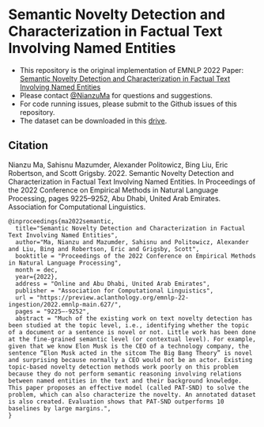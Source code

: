 # Semantic Novelty Detection and Characterization in Factual Text Involving Named Entities

* This repository is the original implementation of EMNLP 2022 Paper: [Semantic Novelty Detection and Characterization in Factual Text Involving Named Entities](https://preview.aclanthology.org/emnlp-22-ingestion/2022.emnlp-main.627/)
* Please contact [@NianzuMa](https://github.com/NianzuMa) for questions and suggestions.
* For code running issues, please submit to the Github issues of this repository.
* The dataset can be downloaded in this [drive](https://drive.google.com/drive/folders/123Ohexcrz3jq3mIYADdpaGKpGyqlg05h?usp=share_link).


## Citation

Nianzu Ma, Sahisnu Mazumder, Alexander Politowicz, Bing Liu, Eric Robertson, and Scott Grigsby. 2022. Semantic Novelty Detection and Characterization in Factual Text Involving Named Entities. In Proceedings of the 2022 Conference on Empirical Methods in Natural Language Processing, pages 9225–9252, Abu Dhabi, United Arab Emirates. Association for Computational Linguistics.

```
@inproceedings{ma2022semantic,
  title="Semantic Novelty Detection and Characterization in Factual Text Involving Named Entities",
  author="Ma, Nianzu and Mazumder, Sahisnu and Politowicz, Alexander and Liu, Bing and Robertson, Eric and Grigsby, Scott",
  booktitle = "Proceedings of the 2022 Conference on Empirical Methods in Natural Language Processing",
  month = dec,
  year={2022},
  address = "Online and Abu Dhabi, United Arab Emirates",
  publisher = "Association for Computational Linguistics",
  url = "https://preview.aclanthology.org/emnlp-22-ingestion/2022.emnlp-main.627/",
  pages = "9225–-9252",
  abstract = "Much of the existing work on text novelty detection has been studied at the topic level, i.e., identifying whether the topic of a document or a sentence is novel or not. Little work has been done at the fine-grained semantic level (or contextual level). For example, given that we know Elon Musk is the CEO of a technology company, the sentence “Elon Musk acted in the sitcom The Big Bang Theory” is novel and surprising because normally a CEO would not be an actor. Existing topic-based novelty detection methods work poorly on this problem because they do not perform semantic reasoning involving relations between named entities in the text and their background knowledge. This paper proposes an effective model (called PAT-SND) to solve the problem, which can also characterize the novelty. An annotated dataset is also created. Evaluation shows that PAT-SND outperforms 10 baselines by large margins.",
}
```